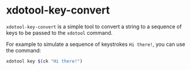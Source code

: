 # xdotool-key-convert

`xdotool-key-convert` is a simple tool to convert a string to a sequence of keys to be passed to the `xdotool` command.

For example to simulate a sequence of keystrokes `Hi there!`, you can use the command:

```bash
xdotool key $(ck "Hi there!")
```

